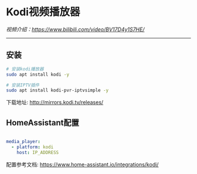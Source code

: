 # Kodi视频播放器

*视频介绍：https://www.bilibili.com/video/BV17D4y1S7HE/*

---

## 安装

```bash
# 安装kodi播放器
sudo apt install kodi -y

# 安装IPTV插件
sudo apt install kodi-pvr-iptvsimple -y
```
下载地址: http://mirrors.kodi.tv/releases/

## HomeAssistant配置

```yaml

media_player:
  - platform: kodi
    host: IP_ADDRESS
```

配置参考文档: https://www.home-assistant.io/integrations/kodi/
